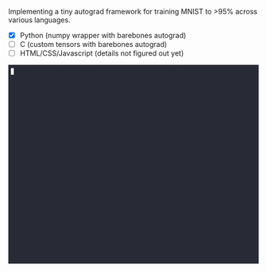 Implementing a tiny autograd framework for training MNIST to >95% across various languages.

- [x] Python (numpy wrapper with barebones autograd)
- [ ] C (custom tensors with barebones autograd)
- [ ] HTML/CSS/Javascript (details not figured out yet)

![python gif](./exec_gif/python.gif)
